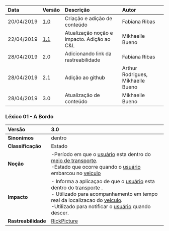 |Data|Versão|Descrição|Autor|
|:---|:---|:---|:---|
|20/04/2019|[1.0](https://github.com/Andre-Eduardo/2019.1-Requisitos-Moovit/tree/master/lexicos/versao%201.0)|Criação e adição de conteúdo|Fabiana Ribas|
|22/04/2019|[1.1](https://github.com/Andre-Eduardo/2019.1-Requisitos-Moovit/tree/master/lexicos/versao%201.1)|Atualização noção e impacto. Adição ao C&L|Mikhaelle Bueno|
|28/04/2019|2.0|Adicionando link da rastreabilidade|Fabiana Ribas|
|28/04/2019|2.1|Adição ao github|Arthur Rodrigues, Mikhaelle Bueno|
|28/04/2019|3.0|Atualização de conteúdo|Mikhaelle Bueno|

### Léxico 01 - A Bordo

|Versão|3.0
|:-|:-|
|**Sinonimos**|dentro
|**Classificação**| Estado |
|**Noção**|-Período em que o [usuário](https://github.com/Andre-Eduardo/2019.1-Requisitos-Moovit/wiki/L65-Usuário) esta dentro do [meio de transporte](https://github.com/Andre-Eduardo/2019.1-Requisitos-Moovit/wiki/L36---meio-trans).<br> -Estado que ocorre quando o [usuário](https://github.com/Andre-Eduardo/2019.1-Requisitos-Moovit/wiki/L65-Usuário) embarcou no [veiculo](https://github.com/Andre-Eduardo/2019.1-Requisitos-Moovit/wiki/L66-Veiculo) |
|**Impacto**|- Informa a aplicaçao de que o [usuário](https://github.com/Andre-Eduardo/2019.1-Requisitos-Moovit/wiki/L65-Usuário) esta dentro do [transporte](https://github.com/Andre-Eduardo/2019.1-Requisitos-Moovit/wiki/L63---transporte) .<br> - Utilizado para acompanhamento em tempo real da localizacao do [veiculo](https://github.com/Andre-Eduardo/2019.1-Requisitos-Moovit/wiki/L66-Veiculo). <br>-Utilizado para notificar o [usuário](https://github.com/Andre-Eduardo/2019.1-Requisitos-Moovit/wiki/L65-Usuário) quando descer.|
|**Rastreabilidade**| [RickPicture](https://github.com/Andre-Eduardo/2019.1-Requisitos-Moovit/wiki/RichPicture-Versão-[1.2](https://github.com/Andre-Eduardo/2019.1-Requisitos-Moovit/tree/master/lexicos/versao%201.2)#rp012---moovit-como-serviço)|